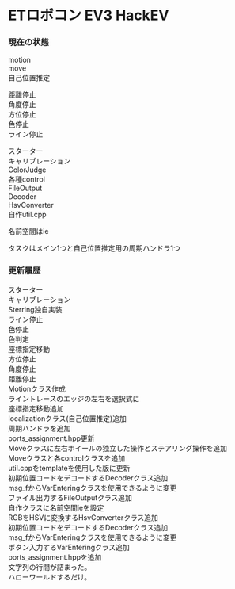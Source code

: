 ETロボコン EV3 HackEV
====
### 現在の状態
motion  
move  
自己位置推定  
  
距離停止  
角度停止  
方位停止  
色停止  
ライン停止  
  
スターター  
キャリブレーション  
ColorJudge  
各種control  
FileOutput  
Decoder  
HsvConverter  
自作util.cpp  
  
名前空間はie  
  
タスクはメイン1つと自己位置推定用の周期ハンドラ1つ  


### 更新履歴
スターター  
キャリブレーション  
Sterring独自実装  
ライン停止  
色停止  
色判定  
座標指定移動  
方位停止  
角度停止  
距離停止  
Motionクラス作成  
ライントレースのエッジの左右を選択式に  
座標指定移動追加  
localizationクラス(自己位置推定)追加  
周期ハンドラを追加  
ports_assignment.hpp更新  
Moveクラスに左右ホイールの独立した操作とステアリング操作を追加  
Moveクラスと各controlクラスを追加  
util.cppをtemplateを使用した版に更新  
初期位置コードをデコードするDecoderクラス追加  
msg_fからVarEnteringクラスを使用できるように変更  
ファイル出力するFileOutputクラス追加  
自作クラスに名前空間ieを設定  
RGBをHSVに変換するHsvConverterクラス追加  
初期位置コードをデコードするDecoderクラス追加  
msg_fからVarEnteringクラスを使用できるように変更  
ボタン入力するVarEnteringクラス追加  
ports_assignment.hppを追加  
文字列の行間が詰まった。  
ハローワールドするだけ。

